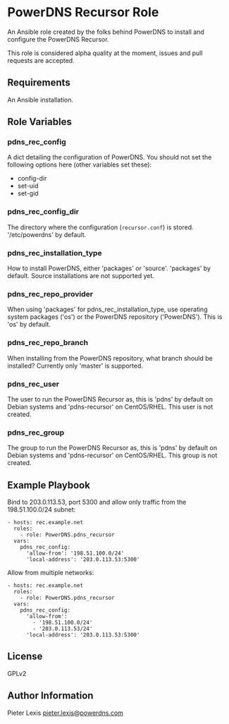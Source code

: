 PowerDNS Recursor Role
======================
An Ansible role created by the folks behind PowerDNS to install and configure
the PowerDNS Recursor.

This role is considered alpha quality at the moment, issues and pull requests
are accepted.

Requirements
------------
An Ansible installation.

Role Variables
--------------
### pdns_rec_config
A dict detailing the configuration of PowerDNS. You should not set the following
options here (other variables set these):
 * config-dir
 * set-uid
 * set-gid

### pdns_rec_config_dir
The directory where the configuration (`recursor.conf`) is stored. '/etc/powerdns'
by default.

### pdns_rec_installation_type
How to install PowerDNS, either 'packages' or 'source'. 'packages' by default.
Source installations are not supported yet.

### pdns_rec_repo_provider
When using 'packages' for pdns_rec_installation_type, use operating system packages
('os') or the PowerDNS repository ('PowerDNS'). This is 'os' by default.

### pdns_rec_repo_branch
When installing from the PowerDNS repository, what branch should be installed?
Currently only 'master' is supported.

### pdns_rec_user
The user to run the PowerDNS Recursor as, this is 'pdns' by default on Debian
systems and 'pdns-recursor' on CentOS/RHEL. This user is not created.

### pdns_rec_group
The group to run the PowerDNS Recursor as, this is 'pdns' by default on Debian
systems and 'pdns-recursor' on CentOS/RHEL. This group is not created.

Example Playbook
----------------
Bind to 203.0.113.53, port 5300 and allow only traffic from the 198.51.100.0/24
subnet:
```
- hosts: rec.example.net
  roles:
    - role: PowerDNS.pdns_recursor
  vars:
    pdns_rec_config:
      'allow-from': '198.51.100.0/24'
      'local-address': '203.0.113.53:5300'
```

Allow from multiple networks:
```
- hosts: rec.example.net
  roles:
    - role: PowerDNS.pdns_recursor
  vars:
    pdns_rec_config:
      'allow-from':
        - '198.51.100.0/24'
        - '203.0.113.53/24'
      'local-address': '203.0.113.53:5300'
```

License
-------
GPLv2

Author Information
------------------
Pieter Lexis <pieter.lexis@powerdns.com>
